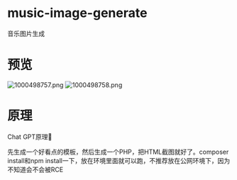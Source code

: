# music-image-generate

音乐图片生成

# 预览

![1000498757.png](https://img.renil.cc/i/2024/07/29/66a6f0bcbaf5c.png)
![1000498758.png](https://img.renil.cc/i/2024/07/29/66a6f0bd613a8.png)

# 原理

Chat GPT原理🤣

先生成一个好看点的模板，然后生成一个PHP，把HTML截图就好了。composer install和npm install一下，放在环境里面就可以跑，不推荐放在公网环境下，因为不知道会不会被RCE
